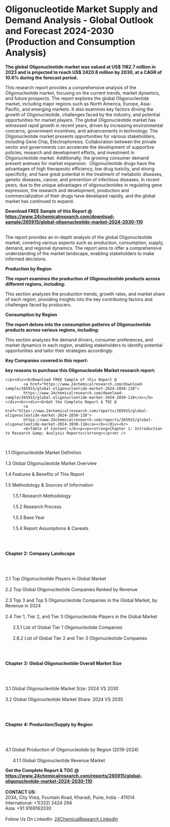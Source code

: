 <h1>Oligonucleotide Market Supply and Demand Analysis - Global Outlook and Forecast 2024-2030 (Production and Consumption Analysis)</h1><p><strong>The global Oligonucleotide market was valued at US$ 1182.7 million in 2023 and is projected to reach US$ 2420.8 million by 2030, at a CAGR of 10.6% during the forecast period.</strong></p><p>
</p><p>This research report provides a comprehensive analysis of the Oligonucleotide market, focusing on the current trends, market dynamics, and future prospects. The report explores the global Oligonucleotide market, including major regions such as North America, Europe, Asia-Pacific, and emerging markets. It also examines key factors driving the growth of Oligonucleotide, challenges faced by the industry, and potential opportunities for market players. The global Oligonucleotide market has witnessed rapid growth in recent years, driven by increasing environmental concerns, government incentives, and advancements in technology. The Oligonucleotide market presents opportunities for various stakeholders, including Gene Chip, Electrophoresis. Collaboration between the private sector and governments can accelerate the development of supportive policies, research and development efforts, and investment in Oligonucleotide market. Additionally, the growing consumer demand present avenues for market expansion.  Oligonucleotide drugs have the advantages of high therapeutic efficiency, low drug toxicity, and strong specificity, and have great potential in the treatment of metabolic diseases, genetic diseases, cancer, and prevention of infectious diseases. In recent years, due to the unique advantages of oligonucleotides in regulating gene expression, the research and development, production and commercialization of their drugs have developed rapidly, and the global market has continued to expand.</p><div><b>Download FREE Sample of this Report @ 
            <a href="https://www.24chemicalresearch.com/download-sample/265915/global-oligonucleotide-market-2024-2030-110">
            https://www.24chemicalresearch.com/download-sample/265915/global-oligonucleotide-market-2024-2030-110</a></b></div><br><p>
</p><p>The report provides an in-depth analysis of the global Oligonucleotide market, covering various aspects such as production, consumption, supply, demand, and regional dynamics. The report aims to offer a comprehensive understanding of the market landscape, enabling stakeholders to make informed decisions.</p><p>
</p><p><strong>Production by Region</strong></p><p>
</p><p><strong>The report examines the production of Oligonucleotide products across different regions, including:</strong></p><p>
</p><p>
</p><p>This section analyzes the production trends, growth rates, and market share of each region, providing insights into the key contributing factors and challenges faced by producers.</p><p>
</p><p><strong>Consumption by Region</strong></p><p>
</p><p><strong>The report delves into the consumption patterns of Oligonucleotide products across various regions, including:</strong></p><p>
</p><p>
	</p><p>
</p><p>This section analyzes the demand drivers, consumer preferences, and market dynamics in each region, enabling stakeholders to identify potential opportunities and tailor their strategies accordingly.</p><p>
<strong>Key Companies covered in this report:</strong></p><p>
</p><p>
</p><p><strong>key reasons to purchase this Oligonucleotide Market research report:</strong></p><p>

	</p><div><b>Download FREE Sample of this Report @ 
            <a href="https://www.24chemicalresearch.com/download-sample/265915/global-oligonucleotide-market-2024-2030-110">
            https://www.24chemicalresearch.com/download-sample/265915/global-oligonucleotide-market-2024-2030-110</a></b></div><br><div><b>Get the Complete Report & TOC @ 
            <a href="https://www.24chemicalresearch.com/reports/265915/global-oligonucleotide-market-2024-2030-110">
            https://www.24chemicalresearch.com/reports/265915/global-oligonucleotide-market-2024-2030-110</a></b></div><br>
            <b>Table of Content:</b><p><p><strong>Chapter 1: Introduction to Research &amp; Analysis Reports</strong></p><br />
<br />
<p>1.1 Oligonucleotide  Market Definition<br /><br />
1.3 Global Oligonucleotide  Market Overview<br /><br />
1.4 Features &amp; Benefits of This Report<br /><br />
1.5 Methodology &amp; Sources of Information<br /><br />
&nbsp;&nbsp;&nbsp;&nbsp;&nbsp; 1.5.1 Research Methodology<br /><br />
&nbsp;&nbsp;&nbsp;&nbsp;&nbsp; 1.5.2 Research Process<br /><br />
&nbsp;&nbsp;&nbsp;&nbsp;&nbsp; 1.5.3 Base Year<br /><br />
&nbsp;&nbsp;&nbsp;&nbsp;&nbsp; 1.5.4 Report Assumptions &amp; Caveats</p><br />
<br />
<p><strong>Chapter 2: Company Landscape</strong></p><br />
<br />
<p>2.1 Top Oligonucleotide  Players in Global Market<br /><br />
2.2 Top Global Oligonucleotide  Companies Ranked by Revenue<br /><br />
2.3 Top 3 and Top 5 Oligonucleotide  Companies in the Global Market, by Revenue in 2024<br /><br />
2.4 Tier 1, Tier 2, and Tier 3 Oligonucleotide  Players in the Global Market<br /><br />
&nbsp;&nbsp;&nbsp;&nbsp;&nbsp; 2.5.1 List of Global Tier 1 Oligonucleotide  Companies<br /><br />
&nbsp;&nbsp;&nbsp;&nbsp;&nbsp; 2.6.2 List of Global Tier 2 and Tier 3 Oligonucleotide  Companies</p><br />
<br />
<p><strong>Chapter 3: Global Oligonucleotide  Overall Market Size</strong></p><br />
<br />
<p>3.1 Global Oligonucleotide  Market Size: 2024 VS 2030<br /><br />
3.2 Global Oligonucleotide  Market Share: 2024 VS 2030</p><br />
<br />
<p><strong>Chapter 4: Production/Supply by Region</strong></p><br />
<br />
<p>4.1 Global Production of Oligonucleotide  by Region (2019-2024)<br /><br />
&nbsp;&nbsp;&nbsp;&nbsp;&nbsp; 4.1.1 Global Oligonucleotide  Revenue Market </p><div><b>Get the Complete Report & TOC @ 
            <a href="https://www.24chemicalresearch.com/reports/265915/global-oligonucleotide-market-2024-2030-110">
            https://www.24chemicalresearch.com/reports/265915/global-oligonucleotide-market-2024-2030-110</a></b></div><br><b>CONTACT US:</b><br>
            203A, City Vista, Fountain Road, Kharadi, Pune, India - 411014<br>
            International: +1(332) 2424 294<br>
            Asia: +91 9169162030 <br><br>
            Follow Us On LinkedIn: <a href="https://www.linkedin.com/company/24chemicalresearch/">24ChemicalResearch LinkedIn</a>